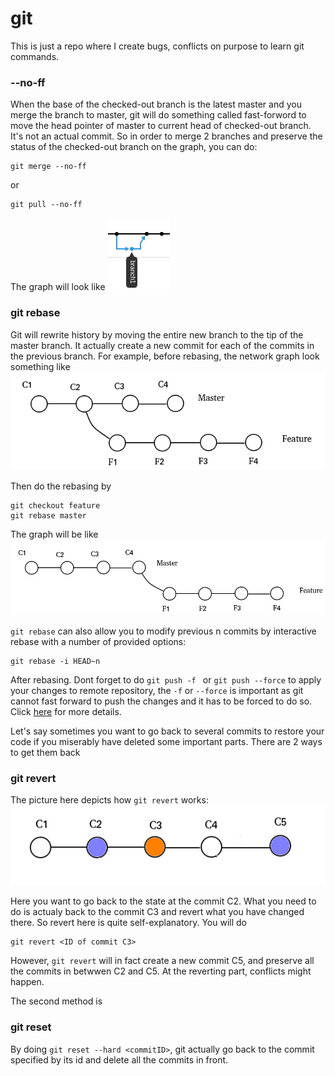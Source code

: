 # git
This is just a repo where I create bugs, conflicts on purpose to learn git commands.

### --no-ff
When the base of the checked-out branch is the latest master and you merge the branch to master, git will do something called fast-forword to move the head pointer of master to current head of checked-out branch. It's not an actual commit.
So in order to merge 2 branches and preserve the status of the checked-out branch on the graph, you can do:
```
git merge --no-ff
```
or 
```
git pull --no-ff
```
The graph will look like
![alt_text](./no_ff.png)



### git rebase 
Git will rewrite history by moving the entire new branch to the tip of the master branch. It actually create a new commit for each of the commits in the previous branch.
For example, before rebasing, the network graph look something like
![alt text](./before_rebase.png)

Then do the rebasing by
```
git checkout feature
git rebase master
```

The graph will be like
![all_text](./after_rebase.png)


`git rebase` can also allow you to modify previous n commits by interactive rebase with a number of provided options:
```
git rebase -i HEAD~n
```

After rebasing. Dont forget to do `git push -f `  or `git push --force` to apply your changes to remote repository, the `-f` or `--force` is important as git cannot fast forward  to push the changes and it has to be forced to do so. 
Click [here](https://www.atlassian.com/git/tutorials/merging-vs-rebasing) for more details.


Let's say sometimes you want to go back to several commits to restore your code if you miserably have deleted some important parts.
There are 2 ways to get them back

### git revert
The picture here depicts how `git revert` works:
![alt_text](./revert.png) 

Here you want to go back to the state at the commit C2. What you need to do is actualy back to the commit C3 and revert what you have changed there. So revert here is quite self-explanatory.
You will do 
```
git revert <ID of commit C3>
```
However, `git revert` will in fact create a new commit C5, and preserve all the commits in betwwen C2 and C5.
At the reverting part, conflicts might happen.

The second method is
### git reset
By doing `git reset --hard <commitID>`, git actually go back to the commit specified by its id and delete all the commits in front. 



